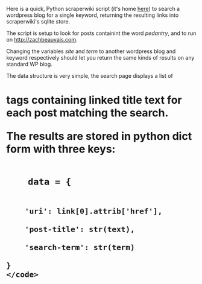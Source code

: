 Here is a quick, Python scraperwiki script (it's home [here][1]) to search a wordpress blog for a single keyword, returning the resulting links into scraperwiki's sqlite store.

The script is setup to look for posts containint the word *pedantry*, and to run on http://zachbeauvais.com.

Changing the variables *site* and *term* to another wordpress blog and keyword respectively should let you return the same kinds of results on any standard WP blog.

The data structure is very simple, the search page displays a list of <code><h1></code> tags containing linked title text for each post matching the search.

The results are stored in python dict form with three keys:

<code>
    data = {
    
        'uri': link[0].attrib['href'],
        
        'post-title': str(text),
        
        'search-term': str(term)
        
    }
    </code>
    
[1]: https://scraperwiki.com/scrapers/search_zachs_blog_for_pedantry/